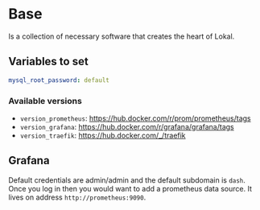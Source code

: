 # Base

Is a collection of necessary software that creates the heart of Lokal.

## Variables to set

```yaml
mysql_root_password: default
```

### Available versions

- `version_prometheus`: https://hub.docker.com/r/prom/prometheus/tags
- `version_grafana`: https://hub.docker.com/r/grafana/grafana/tags
- `version_traefik`: https://hub.docker.com/_/traefik

## Grafana

Default credentials are admin/admin and the default subdomain is `dash`. Once
you log in then you would want to add a prometheus data source. It lives on
address `http://prometheus:9090`.